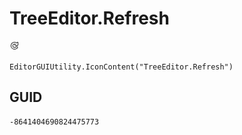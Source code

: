 # TreeEditor.Refresh
![](/img/TreeEditor.Refresh.png)

``` CSharp
EditorGUIUtility.IconContent("TreeEditor.Refresh")
```
## GUID
```
-8641404690824475773
```
